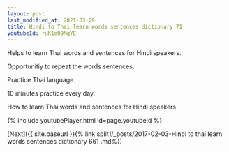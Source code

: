 ```yaml
---
layout: post
last_modified_at: 2021-03-29
title: Hindi to Thai learn words sentences dictionary 71 
youtubeId: ruK1o09MqYE
---
```

 
 
Helps to learn Thai words and sentences for Hindi speakers.

Opportunitiy to repeat the words sentences. 

Practice Thai language. 
 
10 minutes practice every day. 
 
How to learn Thai words and sentences for Hindi speakers 
 
{% include youtubePlayer.html id=page.youtubeId %}
 
 
[Next]({{ site.baseurl }}{% link  split1/_posts/2017-02-03-Hindi to thai learn words sentences dictionary 661 .md%})
 
